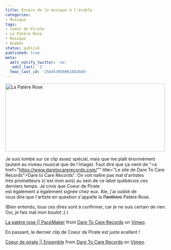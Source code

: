 ```yaml
---
title: Encore de la musique à l'érable
categories:
- Musique
tags:
- Coeur de Pirate
- La Patère Rose
- Musique
- Québec
status: publish
published: true
meta:
  aktt_notify_twitter: 'no'
  _edit_last: '1'
  tmac_last_id: '256453958061682688'
---
```

<img class="alignnone size-medium wp-image-1104" title="La Patère Rose" src="https://dlgjp9x71cipk.cloudfront.net/2009/04/lapatererose-500x213.png" alt="La Patère Rose" width="500" height="213" />

Je suis tombé sur ce clip assez spécial, mais que me plaît énormément (autant au niveau musical que de l'image). Faut dire que ça vient de "<a href="https://www.daretocarerecords.com/"" title="Le site de Dare To Care Records">Dare to Care Records</a>". On voit naître pas mal d'artistes très prometteurs (c'est mon avis) au sein de ce label québécois ces derniers temps. Je crois que Coeur de Pirate est également a également signée chez eux. Aïe, j'ai oublié de vous dire que l'artiste en question s'appelle la <span style="text-decoration: line-through;">Panthère</span> Patère Rose.

(Bien entendu, tous ces dires sont à confirmer, car je ne suis certain de rien. Oui, je fais mal mon boulot ;) )

<!--more-->

<object width="400" height="300" data="https://vimeo.com/moogaloop.swf?clip_id=3718478&amp;server=vimeo.com&amp;show_title=1&amp;show_byline=0&amp;show_portrait=1&amp;color=&amp;fullscreen=1" type="application/x-shockwave-flash"><param name="allowfullscreen" value="true" /><param name="allowscriptaccess" value="always" /><param name="src" value="https://vimeo.com/moogaloop.swf?clip_id=3718478&amp;server=vimeo.com&amp;show_title=1&amp;show_byline=0&amp;show_portrait=1&amp;color=&amp;fullscreen=1" /></object>
<a href="https://vimeo.com/3718478">La patère rose || PaceMaker</a> from <a href="https://vimeo.com/user460370">Dare To Care Records</a> on <a href="https://vimeo.com">Vimeo</a>.

En passant, le dernier clip de Coeur de Pirate est juste ecellent !

<object width="400" height="300" data="https://vimeo.com/moogaloop.swf?clip_id=3289551&amp;server=vimeo.com&amp;show_title=1&amp;show_byline=0&amp;show_portrait=1&amp;color=&amp;fullscreen=1" type="application/x-shockwave-flash"><param name="allowfullscreen" value="true" /><param name="allowscriptaccess" value="always" /><param name="src" value="https://vimeo.com/moogaloop.swf?clip_id=3289551&amp;server=vimeo.com&amp;show_title=1&amp;show_byline=0&amp;show_portrait=1&amp;color=&amp;fullscreen=1" /></object>
<a href="https://vimeo.com/3289551">Coeur de pirate || Ensemble</a> from <a href="https://vimeo.com/user460370">Dare To Care Records</a> on <a href="https://vimeo.com">Vimeo</a>.
